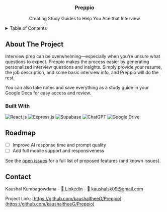 <!-- Improved compatibility of back to top link: See: https://github.com/othneildrew/Best-README-Template/pull/73 -->
<a id="readme-top"></a>
<!--
*** Thanks for checking out the Best-README-Template. If you have a suggestion
*** that would make this better, please fork the repo and create a pull request
*** or simply open an issue with the tag "enhancement".
*** Don't forget to give the project a star!
*** Thanks again! Now go create something AMAZING! :D
-->



<!-- PROJECT SHIELDS -->
<!--
*** I'm using markdown "reference style" links for readability.
*** Reference links are enclosed in brackets [ ] instead of parentheses ( ).
*** See the bottom of this document for the declaration of the reference variables
*** for contributors-url, forks-url, etc. This is an optional, concise syntax you may use.
*** https://www.markdownguide.org/basic-syntax/#reference-style-links
[![Contributors][contributors-shield]][contributors-url]
[![Forks][forks-shield]][forks-url]
[![Stargazers][stars-shield]][stars-url]
[![Issues][issues-shield]][issues-url]
[![project_license][license-shield]][license-url]
[![LinkedIn][linkedin-shield]][linkedin-url]
-->



<!-- PROJECT LOGO -->
<div align="center">
<!--   <a href="https://github.com/github_username/Preppio">
    <img src="images/logo.png" alt="Logo" width="80" height="80">
  </a>
 -->
<h3 align="center">Preppio</h3>

  <p align="center">
    Creating Study Guides to Help You Ace that Interview
<!--     <br /> -->
<!--     <a href="https://github.com/github_username/Preppio"><strong>Explore the docs »</strong></a>
    <br />
    <br />
    <a href="https://github.com/github_username/repo_name">View Demo</a>
    &middot;
    <a href="https://github.com/github_username/repo_name/issues/new?labels=bug&template=bug-report---.md">Report Bug</a>
    &middot;
    <a href="https://github.com/github_username/repo_name/issues/new?labels=enhancement&template=feature-request---.md">Request Feature</a> -->
  </p>
</div>



<!-- TABLE OF CONTENTS -->
<details>
  <summary>Table of Contents</summary>
  <ol>
    <li>
      <a href="#about-the-project">About The Project</a>
      <ul>
        <li><a href="#built-with">Built With</a></li>
      </ul>
      <li><a href="#roadmap">Roadmap</a></li>
      <li><a href="#contact">Contact</a></li>
  </ol>
</details>



<!-- ABOUT THE PROJECT -->
## About The Project
Interview prep can be overwhelming—especially when you're unsure what questions to expect. Preppio makes the process easier by generating personalized interview questions and insights. Simply provide your resume, the job description, and some basic interview info, and Preppio will do the rest.

You can also take notes and save everything as a study guide in your Google Docs for easy access and review.
<!-- 
[![Product Name Screen Shot][product-screenshot]](https://example.com)

Here's a blank template to get started. To avoid retyping too much info, do a search and replace with your text editor for the following: `github_username`, `repo_name`, `twitter_handle`, `linkedin_username`, `email_client`, `email`, `project_title`, `project_description`, `project_license`

<p align="right">(<a href="#readme-top">back to top</a>)</p>
-->


### Built With

![React.js]
![Express.js]
![Supabase]
![ChatGPT]
![Google Drive]



<!--
  ## Getting Started
  
  This is an example of how you may give instructions on setting up your project locally.
  To get a local copy up and running follow these simple example steps.
  
  ### Prerequisites
  
  This is an example of how to list things you need to use the software and how to install them.
  * npm
    ```sh
    npm install npm@latest -g
    ```
  
  ### Installation
  
  1. Get a free API Key at [https://example.com](https://example.com)
  2. Clone the repo
     ```sh
     git clone https://github.com/github_username/repo_name.git
     ```
  3. Install NPM packages
     ```sh
     npm install
     ```
  4. Enter your API in `config.js`
     ```js
     const API_KEY = 'ENTER YOUR API';
     ```
  5. Change git remote url to avoid accidental pushes to base project
     ```sh
     git remote set-url origin github_username/repo_name
     git remote -v # confirm the changes
     ```
  
  <p align="right">(<a href="#readme-top">back to top</a>)</p>

  ## Usage
  
  Use this space to show useful examples of how a project can be used. Additional screenshots, code examples and demos work well in this space. You may also link to more resources.
  
  _For more examples, please refer to the [Documentation](https://example.com)_
  
  <p align="right">(<a href="#readme-top">back to top</a>)</p>
  -->
  
  
  <!-- ROADMAP -->
  ## Roadmap
  
  - [ ] Improve AI response time and prompt quality
  - [ ] Add full mobile support and responsiveness

  See the [open issues](https://github.com/kaushaltheeG/Preppio/issues) for a full list of proposed features (and known issues).
  

  
  
<!--
  ## Contributing
  
  Contributions are what make the open source community such an amazing place to learn, inspire, and create. Any contributions you make are **greatly appreciated**.
  
  If you have a suggestion that would make this better, please fork the repo and create a pull request. You can also simply open an issue with the tag "enhancement".
  Don't forget to give the project a star! Thanks again!
  
  1. Fork the Project
  2. Create your Feature Branch (`git checkout -b feature/AmazingFeature`)
  3. Commit your Changes (`git commit -m 'Add some AmazingFeature'`)
  4. Push to the Branch (`git push origin feature/AmazingFeature`)
  5. Open a Pull Request
  
  <p align="right">(<a href="#readme-top">back to top</a>)</p>
  
  ### Top contributors:
  
  <a href="https://github.com/github_username/repo_name/graphs/contributors">
    <img src="https://contrib.rocks/image?repo=github_username/repo_name" alt="contrib.rocks image" />
  </a>
  
  
  ## License
  
  Distributed under the project_license. See `LICENSE.txt` for more information.
  
  <p align="right">(<a href="#readme-top">back to top</a>)</p>
  -->
  
  
  <!-- CONTACT -->
  ## Contact

  Kaushal Kumbagowdana - [🔗 LinkedIn](https://www.linkedin.com/in/kaushalsk/) - [ 📧 kaushalsk09@gmail.com](kaushalsk09@gmail.com)
  
  Project Link: [https://github.com/kaushaltheeG/Preppio](https://github.com/kaushaltheeG/Preppio)

  
  
  
  <!-- 
  ## Acknowledgments
  
  * []()
  * []()
  * []()
  
  <p align="right">(<a href="#readme-top">back to top</a>)</p>
  -->


<!-- MARKDOWN LINKS & IMAGES -->
<!-- https://www.markdownguide.org/basic-syntax/#reference-style-links -->
[contributors-shield]: https://img.shields.io/github/contributors/github_username/repo_name.svg?style=for-the-badge
[contributors-url]: https://github.com/github_username/repo_name/graphs/contributors
[forks-shield]: https://img.shields.io/github/forks/github_username/repo_name.svg?style=for-the-badge
[forks-url]: https://github.com/github_username/repo_name/network/members
[stars-shield]: https://img.shields.io/github/stars/github_username/repo_name.svg?style=for-the-badge
[stars-url]: https://github.com/github_username/repo_name/stargazers
[issues-shield]: https://img.shields.io/github/issues/github_username/repo_name.svg?style=for-the-badge
[issues-url]: https://github.com/github_username/repo_name/issues
[license-shield]: https://img.shields.io/github/license/github_username/repo_name.svg?style=for-the-badge
[license-url]: https://github.com/github_username/repo_name/blob/master/LICENSE.txt
[linkedin-shield]: https://img.shields.io/badge/-LinkedIn-black.svg?style=for-the-badge&logo=linkedin&colorB=555
[linkedin-url]: https://linkedin.com/in/linkedin_username
[product-screenshot]: images/screenshot.png
[Google Drive]: https://img.shields.io/badge/Google%20Drive-4285F4?style=for-the-badge&logo=googledrive&logoColor=white
[Express.js]: https://img.shields.io/badge/express.js-%23404d59.svg?style=for-the-badge&logo=express&logoColor=%2361DAFB
[ChatGPT]: https://img.shields.io/badge/chatGPT-74aa9c?style=for-the-badge&logo=openai&logoColor=white
[Supabase]: https://img.shields.io/badge/Supabase-3ECF8E?style=for-the-badge&logo=supabase&logoColor=white
[React.js]: https://img.shields.io/badge/React-20232A?style=for-the-badge&logo=react&logoColor=61DAFB
[React-url]: https://reactjs.org/
[Vue.js]: https://img.shields.io/badge/Vue.js-35495E?style=for-the-badge&logo=vuedotjs&logoColor=4FC08D
[Vue-url]: https://vuejs.org/
[Angular.io]: https://img.shields.io/badge/Angular-DD0031?style=for-the-badge&logo=angular&logoColor=white
[Angular-url]: https://angular.io/
[Svelte.dev]: https://img.shields.io/badge/Svelte-4A4A55?style=for-the-badge&logo=svelte&logoColor=FF3E00
[Svelte-url]: https://svelte.dev/
[Laravel.com]: https://img.shields.io/badge/Laravel-FF2D20?style=for-the-badge&logo=laravel&logoColor=white
[Laravel-url]: https://laravel.com
[Bootstrap.com]: https://img.shields.io/badge/Bootstrap-563D7C?style=for-the-badge&logo=bootstrap&logoColor=white
[Bootstrap-url]: https://getbootstrap.com
[JQuery.com]: https://img.shields.io/badge/jQuery-0769AD?style=for-the-badge&logo=jquery&logoColor=white
[JQuery-url]: https://jquery.com 
